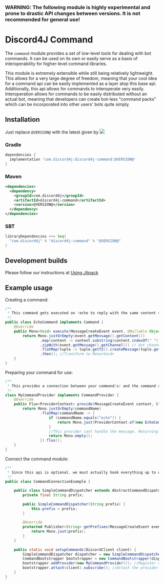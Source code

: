 ### WARNING: The following module is highly experimental and prone to drastic API changes between versions. It is not recommended for general use!

# Discord4J Command
The `command` module provides a set of low-level tools for dealing with bot commands. It can be used on its own or
easily serve as a basis of interoperability for higher-level command libraries. 

This module is extremely extensible while still being relatively lightweight. This allows for a very large degree of
freedom, meaning that your cool idea for a command api can be easily implemented as a layer atop this base api.
Additionally, this api allows for commands to interoperate very easily. Interoperation allows for commands to be easily
distributed without an actual bot, meaning that developers can create bot-less "command packs" which can be incorporated
into other users' bots quite simply.

## Installation
Just replace `@VERSION@` with the latest given by ![](https://img.shields.io/maven-central/v/com.discord4j/discord4j-command.svg?style=flat-square)
### Gradle
```groovy
dependencies {
  implementation 'com.discord4j:discord4j-command:@VERSION@'
}
```
### Maven
```xml
<dependencies>
  <dependency>
    <groupId>com.discord4j</groupId>
    <artifactId>discord4j-command</artifactId>
    <version>@VERSION@</version>
  </dependency>
</dependencies>
```

### SBT
```scala
libraryDependencies ++= Seq(
  "com.discord4j" % "discord4j-command" % "@VERSION@"
)
```

## Development builds
Please follow our instructions at [Using Jitpack](https://github.com/Discord4J/Discord4J/wiki/Using-Jitpack)

## Example usage
Creating a command:
```java
/**
 * This command gets executed on !echo to reply with the same content received.
 */
public class EchoCommand implements Command {
    @Override
    public Mono<Void> execute(MessageCreateEvent event, @Nullable Object context) { //invoked message is !echo
        return Mono.justOrEmpty(event.getMessage().getContent())
                .map(content -> content.substring(content.indexOf(" "))) //Retrieve string to reply with
                .zipWith(event.getMessage().getChannel()) // Get channel to send the reply to
                .flatMap(tuple -> tuple.getT2().createMessage(tuple.getT1())) // Reply
                .then(); //Transform to Mono<Void>
    }
}
```
Preparing your command for use:
```java
/**
 * This provides a connection between your command(s) and the command client.
 */
class MyCommandProvider implements CommandProvider {
    @Override
    public Flux<ProviderContext> provide(MessageCreateEvent context, String commandName, int startIndex, int endIndex) { //Determine which command(s) to use, if any
        return Mono.justOrEmpty(commandName)
                .flatMap(commandName -> {
                    if (commandName.equals("echo")) {
                        return Mono.just(ProviderContext.of(new EchoCommand())); //Handle message with an EchoCommand
                    }
                    //This provider cant handle the message. Returning empty() lets other providers try
                    return Mono.empty();
                }).flux();
    }
}
```
Connect the command module:
```java
/**
 * Since this api is optional, we must actually hook everything up to our DiscordClient.
 */
public class CommandConnectionExample {
    
    public class SimpleCommandDispatcher extends AbstractCommandDispatcher {
        private final String prefix;
        
        public SimpleCommandDispatcher(String prefix) {
            this.prefix = prefix;
        }
    
        @Override
        protected Publisher<String> getPrefixes(MessageCreateEvent event) {
            return Mono.just(prefix);
        }
    }
    
    public static void setupCommands(DiscordClient client) {
        SimpleCommandDispatcher dispatcher = new SimpleCommandDispatcher("!"); //Handles triggering commands using our ! prefix
        CommandBootstrapper bootstrapper = new CommandBootstrapper(dispatcher); //This mediates all internal logic for commands
        bootstrapper.addProvider(new MyCommandProvider()); //Register our command provider
        bootstrapper.attach(client).subscribe(); //Attach the provider to the client and activate it
    }
}
```
